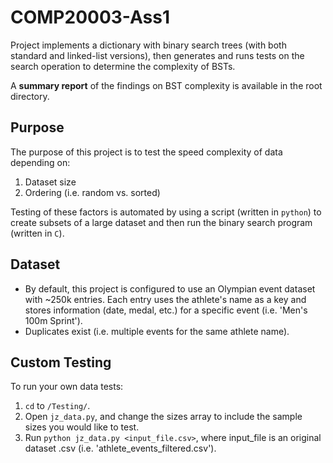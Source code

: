 # COMP20003-Ass1
Project implements a dictionary with binary search trees (with both standard and linked-list versions), then generates and runs tests on the search operation to determine the complexity of BSTs.

A **summary report** of the findings on BST complexity is available in the root directory.

## Purpose
The purpose of this project is to test the speed complexity of data depending on:
1. Dataset size
2. Ordering (i.e. random vs. sorted)

Testing of these factors is automated by using a script (written in `python`) to create subsets of a large dataset and then run the binary search program (written in `C`).

## Dataset
- By default, this project is configured to use an Olympian event dataset with ~250k entries. Each entry uses the athlete's name as a key and stores information (date, medal, etc.) for a specific event (i.e. 'Men's 100m Sprint').
- Duplicates exist (i.e. multiple events for the same athlete name).

## Custom Testing
To run your own data tests:
1. `cd` to `/Testing/`. 
2. Open `jz_data.py`, and change the sizes array to include the sample sizes you would like to test.
3. Run `python jz_data.py <input_file.csv>`, where input_file is an original dataset .csv (i.e. 'athlete_events_filtered.csv').
